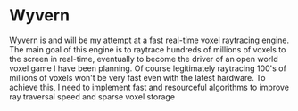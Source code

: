 # Wyvern

Wyvern is and will be my attempt at a fast real-time voxel raytracing engine. The main goal of this engine is to raytrace hundreds of millions of voxels to the screen in real-time, eventually to become the driver of an open world voxel game I have been planning. Of course legitimately raytracing 100's of millions of voxels won't be very fast even with the latest hardware. To achieve this, I need to implement fast and resourceful algorithms to improve ray traversal speed and sparse voxel storage
